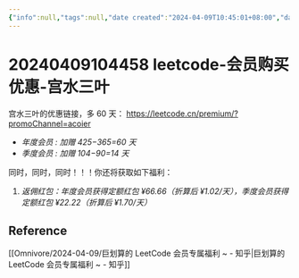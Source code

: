 ```yaml
---
{"info":null,"tags":null,"date created":"2024-04-09T10:45:01+08:00","date modified":"2024-04-17T12:38:45+08:00","dg-publish":true,"aliases":[],"permalink":"/card/20240409104458 leetcode-会员购买优惠-宫水三叶/","dgPassFrontmatter":true,"noteIcon":"2","created":"2024-04-09T10:45:01+08:00","updated":"2024-04-17T12:38:45+08:00"}
---
```



# 20240409104458 leetcode-会员购买优惠-宫水三叶

宫水三叶的优惠链接，多 60 天： https://leetcode.cn/premium/?promoChannel=acoier
- _年度会员 : 加赠 425−365=60 天_
- _季度会员 : 加赠 104−90=14 天_

同时，同时，同时！！！你还将获取如下福利：

1. _返佣红包：年度会员获得定额红包 ¥66.66（折算后 ¥1.02/天），季度会员获得定额红包 ¥22.22（折算后 ¥1.70/天）_  

## Reference

[[Omnivore/2024-04-09/巨划算的 LeetCode 会员专属福利 ~ - 知乎\|巨划算的 LeetCode 会员专属福利 ~ - 知乎]]
